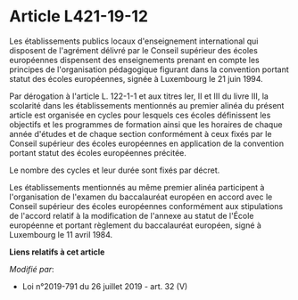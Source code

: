 # Article L421-19-12

Les établissements publics locaux d'enseignement international qui disposent de l'agrément délivré par le Conseil supérieur
des écoles européennes dispensent des enseignements prenant en compte les principes de l'organisation pédagogique figurant
dans la convention portant statut des écoles européennes, signée à Luxembourg le 21 juin 1994.

Par dérogation à l'article L. 122-1-1 et aux titres Ier, II et III du livre III, la scolarité dans les établissements
mentionnés au premier alinéa du présent article est organisée en cycles pour lesquels ces écoles définissent les objectifs et
les programmes de formation ainsi que les horaires de chaque année d'études et de chaque section conformément à ceux fixés
par le Conseil supérieur des écoles européennes en application de la convention portant statut des écoles européennes
précitée.

Le nombre des cycles et leur durée sont fixés par décret.

Les établissements mentionnés au même premier alinéa participent à l'organisation de l'examen du baccalauréat européen en
accord avec le Conseil supérieur des écoles européennes conformément aux stipulations de l'accord relatif à la modification
de l'annexe au statut de l'École européenne et portant règlement du baccalauréat européen, signé à Luxembourg le 11 avril
1984.

**Liens relatifs à cet article**

_Modifié par_:

  - Loi n°2019-791 du 26 juillet 2019 - art. 32 (V)
